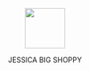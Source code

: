 <p align=center>
<img src=https://user-images.githubusercontent.com/63179955/120094868-7b8f7900-c140-11eb-9b39-ba23ff2872e0.png width=80px>
</p>
<p align=center>
  JESSICA BIG SHOPPY
</p>
